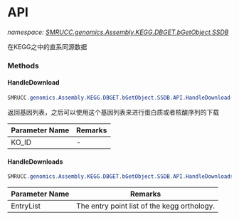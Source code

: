 ﻿# API
_namespace: [SMRUCC.genomics.Assembly.KEGG.DBGET.bGetObject.SSDB](./index.md)_

在KEGG之中的直系同源数据



### Methods

#### HandleDownload
```csharp
SMRUCC.genomics.Assembly.KEGG.DBGET.bGetObject.SSDB.API.HandleDownload(System.String)
```
返回基因列表，之后可以使用这个基因列表来进行蛋白质或者核酸序列的下载

|Parameter Name|Remarks|
|--------------|-------|
|KO_ID|-|


#### HandleDownloads
```csharp
SMRUCC.genomics.Assembly.KEGG.DBGET.bGetObject.SSDB.API.HandleDownloads(System.Collections.Generic.IEnumerable{SMRUCC.genomics.Assembly.KEGG.WebServices.QueryEntry})
```


|Parameter Name|Remarks|
|--------------|-------|
|EntryList|The entry point list of the kegg orthology.|




